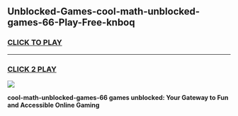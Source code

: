 
## Unblocked-Games-cool-math-unblocked-games-66-Play-Free-knboq
<h3>
<a href="https://premium76.site?title=cool-math-unblocked-games-66&ref=10A">CLICK TO PLAY</a></h3>
<hr>

<h3>
<a href="https://premium76.site?title=cool-math-unblocked-games-66&ref=10A">CLICK 2 PLAY</a>
  
</h3>

<a href="https://premium76.site?title=cool-math-unblocked-games-66&ref=10A"><img src="https://clearcache.store/games.png"></a>


**cool-math-unblocked-games-66 games unblocked: Your Gateway to Fun and Accessible Online Gaming**
